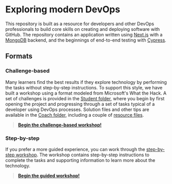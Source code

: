 # Exploring modern DevOps

This repository is built as a resource for developers and other DevOps professionals to build core skills on creating and deploying software with GitHub. The repository contains an application written using [Next.js](https://nextjs.org/) with a [MongoDB](https://www.mongodb.com/) backend, and the beginnings of end-to-end testing with [Cypress](https://www.cypress.io/).

## Formats

### Challenge-based

Many learners find the best results if they explore technology by performing the tasks without step-by-step instructions. To support this style, we have built a workshop using a format modeled from Microsoft's What the Hack. A set of challenges is provided in the [Student folder](./what-the-hack/Student/), where you begin by first opening the project and progressing through a set of tasks typical of a developer using DevOps processes. Solution files and other tips are available in the [Coach folder](./what-the-hack/Coach/), including a couple of [resource files](./what-the-hack/Coach/resources).

> **[Begin the challenge-based workshop!](./what-the-hack/README.md)**

### Step-by-step

If you prefer a more guided experience, you can work through the [step-by-step workshop](./guided-workshop/). The workshop contains step-by-step instructions to complete the tasks and supporting information to learn more about the technology.

> **[Begin the guided workshop!](./guided-workshop/README.md)**
